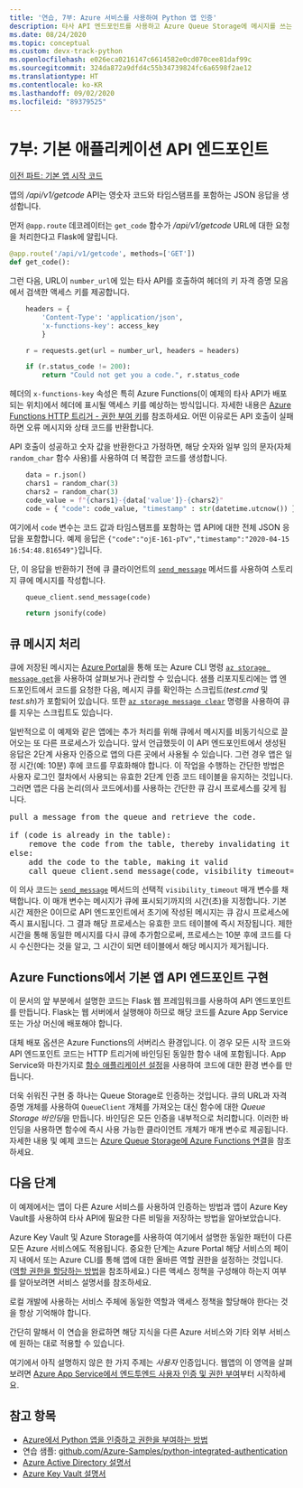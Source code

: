 ```yaml
---
title: '연습, 7부: Azure 서비스를 사용하여 Python 앱 인증'
description: 타사 API 엔드포인트를 사용하고 Azure Queue Storage에 메시지를 쓰는 기본 앱 API 엔드포인트에 대한 코드 검사입니다.
ms.date: 08/24/2020
ms.topic: conceptual
ms.custom: devx-track-python
ms.openlocfilehash: e026eca0216147c6614582e0cd070cee81daf99c
ms.sourcegitcommit: 324da872a9dfd4c55b34739824fc6a6598f2ae12
ms.translationtype: HT
ms.contentlocale: ko-KR
ms.lasthandoff: 09/02/2020
ms.locfileid: "89379525"
---
```

# <a name="part-7-main-application-api-endpoint"></a>7부: 기본 애플리케이션 API 엔드포인트

[이전 파트: 기본 앱 시작 코드](walkthrough-tutorial-authentication-06.md)

앱의 */api/v1/getcode* API는 영숫자 코드와 타임스탬프를 포함하는 JSON 응답을 생성합니다.

먼저 `@app.route` 데코레이터는 `get_code` 함수가 */api/v1/getcode* URL에 대한 요청을 처리한다고 Flask에 알립니다.

```python
@app.route('/api/v1/getcode', methods=['GET'])
def get_code():
```

그런 다음, URL이 `number_url`에 있는 타사 API를 호출하여 헤더의 키 자격 증명 모음에서 검색한 액세스 키를 제공합니다.

```python
    headers = {
        'Content-Type': 'application/json',
        'x-functions-key': access_key
        }

    r = requests.get(url = number_url, headers = headers)

    if (r.status_code != 200):
        return "Could not get you a code.", r.status_code
```

헤더의 `x-functions-key` 속성은 특히 Azure Functions(이 예제의 타사 API가 배포되는 위치)에서 헤더에 표시될 액세스 키를 예상하는 방식입니다. 자세한 내용은 [Azure Functions HTTP 트리거 - 권한 부여 키](/azure/azure-functions/functions-bindings-http-webhook-trigger?tabs=csharp#authorization-keys)를 참조하세요. 어떤 이유로든 API 호출이 실패하면 오류 메시지와 상태 코드를 반환합니다.

API 호출이 성공하고 숫자 값을 반환한다고 가정하면, 해당 숫자와 일부 임의 문자(자체 `random_char` 함수 사용)를 사용하여 더 복잡한 코드를 생성합니다.

```python
    data = r.json()
    chars1 = random_char(3)
    chars2 = random_char(3)
    code_value = f"{chars1}-{data['value']}-{chars2}"
    code = { "code": code_value, "timestamp" : str(datetime.utcnow()) }
```

여기에서 `code` 변수는 코드 값과 타임스탬프를 포함하는 앱 API에 대한 전체 JSON 응답을 포함합니다. 예제 응답은 `{"code":"ojE-161-pTv","timestamp":"2020-04-15 16:54:48.816549"}`입니다.

단, 이 응답을 반환하기 전에 큐 클라이언트의 [`send_message`](/python/api/azure-storage-queue/azure.storage.queue.queueclient?view=azure-python#send-message-content----kwargs-) 메서드를 사용하여 스토리지 큐에 메시지를 작성합니다.

```python
    queue_client.send_message(code)

    return jsonify(code)
```

## <a name="processing-queue-messages"></a>큐 메시지 처리

큐에 저장된 메시지는 [Azure Portal](/azure/storage/queues/storage-quickstart-queues-portal#view-message-properties)을 통해 또는 Azure CLI 명령 [`az storage message get`](/cli/azure/storage/message?view=azure-cli-latest#az-storage-message-get)을 사용하여 살펴보거나 관리할 수 있습니다. 샘플 리포지토리에는 앱 엔드포인트에서 코드를 요청한 다음, 메시지 큐를 확인하는 스크립트(*test.cmd* 및 *test.sh*)가 포함되어 있습니다. 또한 [`az storage message clear`](/cli/azure/storage/message?view=azure-cli-latest#az-storage-message-clear) 명령을 사용하여 큐를 지우는 스크립트도 있습니다.

일반적으로 이 예제와 같은 앱에는 추가 처리를 위해 큐에서 메시지를 비동기식으로 끌어오는 또 다른 프로세스가 있습니다. 앞서 언급했듯이 이 API 엔드포인트에서 생성된 응답은 2단계 사용자 인증으로 앱의 다른 곳에서 사용될 수 있습니다. 그런 경우 앱은 일정 시간(예: 10분) 후에 코드를 무효화해야 합니다. 이 작업을 수행하는 간단한 방법은 사용자 로그인 절차에서 사용되는 유효한 2단계 인증 코드 테이블을 유지하는 것입니다. 그러면 앱은 다음 논리(의사 코드에서)를 사용하는 간단한 큐 감시 프로세스를 갖게 됩니다.

<pre>
pull a message from the queue and retrieve the code.

if (code is already in the table):
    remove the code from the table, thereby invalidating it
else:
    add the code to the table, making it valid
    call queue_client.send_message(code, visibility_timeout=600)
</pre>

이 의사 코드는 [`send_message`](/python/api/azure-storage-queue/azure.storage.queue.queueclient?view=azure-python#send-message-content----kwargs-) 메서드의 선택적 `visibility_timeout` 매개 변수를 채택합니다. 이 매개 변수는 메시지가 큐에 표시되기까지의 시간(초)을 지정합니다. 기본 시간 제한은 0이므로 API 엔드포인트에서 초기에 작성된 메시지는 큐 감시 프로세스에 즉시 표시됩니다. 그 결과 해당 프로세스는 유효한 코드 테이블에 즉시 저장됩니다. 제한 시간을 통해 동일한 메시지를 다시 큐에 추가함으로써, 프로세스는 10분 후에 코드를 다시 수신한다는 것을 알고, 그 시간이 되면 테이블에서 해당 메시지가 제거됩니다.

## <a name="implementing-the-main-app-api-endpoint-in-azure-functions"></a>Azure Functions에서 기본 앱 API 엔드포인트 구현

이 문서의 앞 부분에서 설명한 코드는 Flask 웹 프레임워크를 사용하여 API 엔드포인트를 만듭니다. Flask는 웹 서버에서 실행해야 하므로 해당 코드를 Azure App Service 또는 가상 머신에 배포해야 합니다.

대체 배포 옵션은 Azure Functions의 서버리스 환경입니다. 이 경우 모든 시작 코드와 API 엔드포인트 코드는 HTTP 트리거에 바인딩된 동일한 함수 내에 포함됩니다. App Service와 마찬가지로 [함수 애플리케이션 설정](/azure/azure-functions/functions-how-to-use-azure-function-app-settings#settings)을 사용하여 코드에 대한 환경 변수를 만듭니다.

더욱 쉬워진 구현 중 하나는 Queue Storage로 인증하는 것입니다. 큐의 URL과 자격 증명 개체를 사용하여 `QueueClient` 개체를 가져오는 대신 함수에 대한 *Queue Storage 바인딩*을 만듭니다. 바인딩은 모든 인증을 내부적으로 처리합니다. 이러한 바인딩을 사용하면 함수에 즉시 사용 가능한 클라이언트 개체가 매개 변수로 제공됩니다. 자세한 내용 및 예제 코드는 [Azure Queue Storage에 Azure Functions 연결](/azure/azure-functions/functions-add-output-binding-storage-queue-cli?tabs=bash%2Cbrowser&pivots=programming-language-python)을 참조하세요.

## <a name="next-steps"></a>다음 단계

이 예제에서는 앱이 다른 Azure 서비스를 사용하여 인증하는 방법과 앱이 Azure Key Vault를 사용하여 타사 API에 필요한 다른 비밀을 저장하는 방법을 알아보았습니다.

Azure Key Vault 및 Azure Storage를 사용하여 여기에서 설명한 동일한 패턴이 다른 모든 Azure 서비스에도 적용됩니다. 중요한 단계는 Azure Portal 해당 서비스의 페이지 내에서 또는 Azure CLI를 통해 앱에 대한 올바른 역할 권한을 설정하는 것입니다. ([역할 권한을 할당하는 방법](how-to-assign-role-permissions.md)을 참조하세요.) 다른 액세스 정책을 구성해야 하는지 여부를 알아보려면 서비스 설명서를 참조하세요.

로컬 개발에 사용하는 서비스 주체에 동일한 역할과 액세스 정책을 할당해야 한다는 것을 항상 기억해야 합니다.

간단히 말해서 이 연습을 완료하면 해당 지식을 다른 Azure 서비스와 기타 외부 서비스에 원하는 대로 적용할 수 있습니다.

여기에서 아직 설명하지 않은 한 가지 주제는 *사용자* 인증입니다. 웹앱의 이 영역을 살펴보려면 [Azure App Service에서 엔드투엔드 사용자 인증 및 권한 부여](/azure/app-service/tutorial-auth-aad?pivots=platform-linux)부터 시작하세요.

## <a name="see-also"></a>참고 항목

- [Azure에서 Python 앱을 인증하고 권한을 부여하는 방법](azure-sdk-authenticate.md)
- 연습 샘플: [github.com/Azure-Samples/python-integrated-authentication](https://github.com/Azure-Samples/python-integrated-authentication)
- [Azure Active Directory 설명서](/azure/active-directory)
- [Azure Key Vault 설명서](/azure/key-vault)
